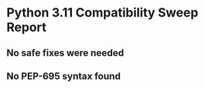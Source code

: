 # Python 3.11 Compatibility Sweep Report

## No safe fixes were needed


## No PEP-695 syntax found
